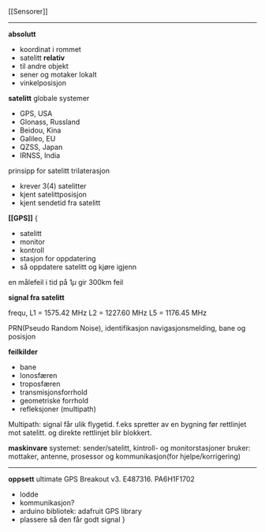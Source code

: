 
[[Sensorer]]

---

**absolutt**
- koordinat i rommet
- satelitt
**relativ**
- til andre objekt
- sener og motaker lokalt
- vinkelposisjon

**satelitt**
globale systemer
- GPS, USA
- Glonass, Russland
- Beidou, Kina
- Galileo, EU
- QZSS, Japan
- IRNSS, India

prinsipp for satelitt
trilaterasjon
- krever 3(4) satelitter
- kjent satelittposisjon
- kjent sendetid fra satelitt

**[[GPS]]** {
- satelitt
- monitor
- kontroll
- stasjon for oppdatering
- så oppdatere satelitt og kjøre igjenn

en målefeil i tid på 1$\mu$ gir 300km feil

**signal fra satelitt**

frequ,
L1 = 1575.42 MHz
L2 = 1227.60 MHz
L5 = 1176.45 MHz

PRN(Pseudo Random Noise), identifikasjon
navigasjonsmelding, bane og posisjon

**feilkilder**
- bane
- lonosfæren
- troposfæren
- transmisjonsforrhold
- geometriske forrhold
- refleksjoner (multipath)

Multipath: signal får ulik flygetid. f.eks spretter av en bygning før rettlinjet mot satelitt. og direkte rettlinjet blir blokkert.

**maskinvare**
systemet: sender/satelitt, kintroll- og monitorstasjoner
bruker: mottaker, antenne, prosessor og kommunikasjon(for hjelpe/korrigering)


---

**oppsett**
ultimate GPS Breakout v3. E487316. PA6H1F1702
- lodde
- kommunikasjon?
- arduino bibliotek: adafruit GPS library
- plassere så den får godt signal
}

